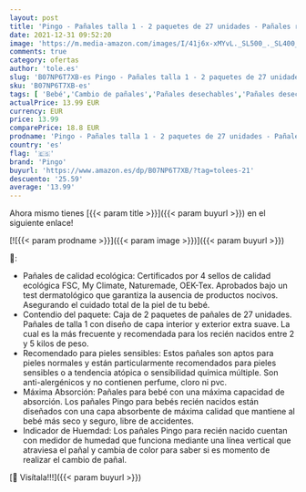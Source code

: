 ```yaml
---
layout: post
title: 'Pingo - Pañales talla 1 - 2 paquetes de 27 unidades - Pañales recién nacido  2-5 kg - Pieles sensibles - Con Medidor de humedad - Pañales ecológicos anti-alergénicos - Pieles sensibles - Color Blanco'
date: 2021-12-31 09:52:20
image: 'https://m.media-amazon.com/images/I/41j6x-xMYvL._SL500_._SL400_.jpg'
comments: true
category: ofertas
author: 'tole.es'
slug: 'B07NP6T7XB-es Pingo - Pañales talla 1 - 2 paquetes de 27 unidades -...'
sku: 'B07NP6T7XB-es'
tags: [ 'Bebé','Cambio de pañales','Pañales desechables','Pañales desechables para bebés','Pañales para bebé','nacido','pañales','pingo','recién', ]
actualPrice: 13.99 EUR
currency: EUR
price: 13.99
comparePrice: 18.8 EUR
prodname: 'Pingo - Pañales talla 1 - 2 paquetes de 27 unidades - Pañales recién nacido  2-5 kg - Pieles sensibles - Con Medidor de humedad - Pañales ecológicos anti-alergénicos - Pieles sensibles - Color Blanco'
country: 'es'
flag: '🇪🇸'
brand: 'Pingo'
buyurl: 'https://www.amazon.es/dp/B07NP6T7XB/?tag=tolees-21'
descuento: '25.59'
average: '13.99'
---
```


Ahora mismo tienes [{{< param title >}}]({{< param buyurl >}}) en el siguiente enlace!

[![{{< param prodname >}}]({{< param image >}})]({{< param buyurl >}})

🔎:

- Pañales de calidad ecológica: Certificados por 4 sellos de calidad ecológica FSC, My Climate, Naturemade, OEK-Tex. Aprobados bajo un test dermatológico que garantiza la ausencia de productos nocivos. Asegurando el cuidado total de la piel de tu bebé.
- Contendio del paquete: Caja de 2 paquetes de pañales de 27 unidades. Pañales de talla 1 con diseño de capa interior y exterior extra suave. La cual es la más frecuente y recomendada para los recién nacidos entre 2 y 5 kilos de peso.
- Recomendado para pieles sensibles: Estos pañales son aptos para pieles normales y están particularmente recomendados para pieles sensibles o a tendencia atópica o sensibilidad química múltiple. Son anti-alergénicos y no contienen perfume, cloro ni pvc.
- Máxima Absorción: Pañales para bebé con una máxima capacidad de absorción. Los pañales Pingo para bebés recién nacidos están diseñados con una capa absorbente de máxima calidad que mantiene al bebé más seco y seguro, libre de accidentes.
- Indicador de Huemdad: Los pañales Pingo para recién nacido cuentan con medidor de humedad que funciona mediante una línea vertical que atraviesa el pañal y cambia de color para saber si es momento de realizar el cambio de pañal.

[🛒 Visítala!!!]({{< param buyurl >}})
